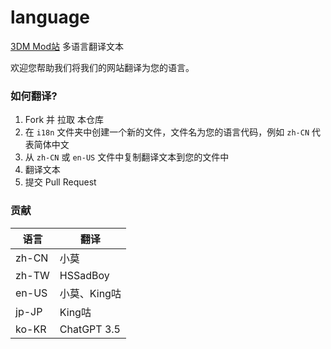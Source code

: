 # language 
[3DM Mod站](https://mod.3dmgame.com) 多语言翻译文本

欢迎您帮助我们将我们的网站翻译为您的语言。

### 如何翻译?

1. Fork 并 拉取 本仓库
2. 在 `i18n` 文件夹中创建一个新的文件，文件名为您的语言代码，例如 `zh-CN` 代表简体中文
3. 从 `zh-CN` 或 `en-US` 文件中复制翻译文本到您的文件中
4. 翻译文本
5. 提交 Pull Request



### 贡献

|  语言 |  翻译 |
| ------------ | ------------ |
| zh-CN  | 小莫   |
| zh-TW  | HSSadBoy   |
|  en-US | 小莫、King咕    |
|  jp-JP | King咕    |
|  ko-KR | ChatGPT 3.5    |

